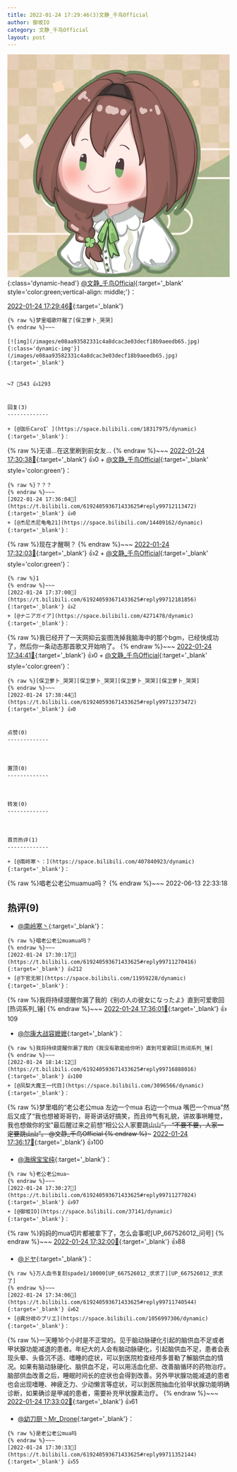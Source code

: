 ```yaml
---
title: 2022-01-24 17:29:46(3)文静_千鸟Official
author: 御坂IO
category: 文静_千鸟Official
layout: post
---
```


![img](/images/ac7482ed1b9a7f203dc68c0c4a77c488a27b108a.jpg){:class='dynamic-head'}
[@文静_千鸟Official](https://space.bilibili.com/667526012/dynamic){:target='_blank' style='color:green;vertical-align: middle;'}：

[2022-01-24 17:29:46🔗](https://t.bilibili.com/619240593671433625){:target='_blank'}

~~~
{% raw %}梦里唱歌吓醒了[保卫萝卜_哭哭]
{% endraw %}~~~

[![img](/images/e08aa93582331c4a8dcac3e03decf18b9aeedb65.jpg){:class='dynamic-img'}](/images/e08aa93582331c4a8dcac3e03decf18b9aeedb65.jpg){:target='_blank'}


↪️7 💬543 👍1293


回复(3)
-------------

+ [@珈乐CaroI゛](https://space.bilibili.com/18317975/dynamic){:target='_blank'}：
~~~
{% raw %}无语…在这里刷到前女友…
{% endraw %}~~~
[2022-01-24 17:30:38🔗](https://t.bilibili.com/619240593671433625#reply99711425920){:target='_blank'} 👍0
    + [@文静_千鸟Official](https://space.bilibili.com/667526012/dynamic){:target='_blank' style='color:green'}：
~~~
{% raw %}？？？
{% endraw %}~~~
[2022-01-24 17:36:04🔗](https://t.bilibili.com/619240593671433625#reply99712113472){:target='_blank'} 👍0
+ [@杰尼杰尼龟龟21](https://space.bilibili.com/14409162/dynamic){:target='_blank'}：
~~~
{% raw %}现在才醒啊？
{% endraw %}~~~
[2022-01-24 17:32:03🔗](https://t.bilibili.com/619240593671433625#reply99711576496){:target='_blank'} 👍2
    + [@文静_千鸟Official](https://space.bilibili.com/667526012/dynamic){:target='_blank' style='color:green'}：
~~~
{% raw %}1
{% endraw %}~~~
[2022-01-24 17:37:00🔗](https://t.bilibili.com/619240593671433625#reply99712181856){:target='_blank'} 👍2
+ [@ナニアガイア](https://space.bilibili.com/4271478/dynamic){:target='_blank'}：
~~~
{% raw %}我已经开了一天网抑云妄图洗掉我脑海中的那个bgm，已经快成功了，然后你一条动态那首歌又开始响了。
{% endraw %}~~~
[2022-01-24 17:34:41🔗](https://t.bilibili.com/619240593671433625#reply99711924480){:target='_blank'} 👍0
    + [@文静_千鸟Official](https://space.bilibili.com/667526012/dynamic){:target='_blank' style='color:green'}：
~~~
{% raw %}[保卫萝卜_哭哭][保卫萝卜_哭哭][保卫萝卜_哭哭][保卫萝卜_哭哭]
{% endraw %}~~~
[2022-01-24 17:38:44🔗](https://t.bilibili.com/619240593671433625#reply99712373472){:target='_blank'} 👍0


点赞(0)
-------------



置顶(0)
-------------



转发(0)
-------------



首页热评(1)
-------------

+ [@南岭寒丶：](https://space.bilibili.com/407840923/dynamic){:target='_blank'}：
~~~
{% raw %}唱老公老公muamua吗？
{% endraw %}~~~
2022-06-13 22:33:18


热评(9)
-------------

+ [@南岭寒丶](https://space.bilibili.com/407840923/dynamic){:target='_blank'}：
~~~
{% raw %}唱老公老公muamua吗？
{% endraw %}~~~
[2022-01-24 17:30:17🔗](https://t.bilibili.com/619240593671433625#reply99711270416){:target='_blank'} 👍212
+ [@下官无邪](https://space.bilibili.com/11959228/dynamic){:target='_blank'}：
~~~
{% raw %}我将持续提醒你漏了我的《别の人の彼女になったよ》直到可爱歌回[热词系列_锤]
{% endraw %}~~~
[2022-01-24 17:36:01🔗](https://t.bilibili.com/619240593671433625#reply99711981328){:target='_blank'} 👍109
+ [@尔康大战容嬷嬷](https://space.bilibili.com/36055582/dynamic){:target='_blank'}：
~~~
{% raw %}我将持续提醒你漏了我的《我没有歌能给你听》直到可爱歌回[热词系列_锤]
{% endraw %}~~~
[2022-01-24 18:14:12🔗](https://t.bilibili.com/619240593671433625#reply99716888016){:target='_blank'} 👍100
+ [@凤梨大魔王一代目](https://space.bilibili.com/3096566/dynamic){:target='_blank'}：
~~~
{% raw %}梦里唱的“老公老公mua 左边一个mua
右边一个mua 嘴巴一个mua”然后又成了“我也想被哥哥钓，哥哥讲话好搞笑，而且帅气有礼貌，讲故事哄睡觉，我也想做你的宝”最后醒过来之前想“相公公人家要跳山山~~”，
“不要不要，人家一定要跳山山”。
@文静_千鸟Official
{% endraw %}~~~
[2022-01-24 17:36:17🔗](https://t.bilibili.com/619240593671433625#reply99712066128){:target='_blank'} 👍100
+ [@海绵宝宝纯](https://space.bilibili.com/391958813/dynamic){:target='_blank'}：
~~~
{% raw %}老公老公mua~
{% endraw %}~~~
[2022-01-24 17:30:27🔗](https://t.bilibili.com/619240593671433625#reply99711277024){:target='_blank'} 👍97
+ [@御坂IO](https://space.bilibili.com/37141/dynamic){:target='_blank'}：
~~~
{% raw %}妈妈的mua切片都被拿下了，怎么会事呢[UP_667526012_问号]
{% endraw %}~~~
[2022-01-24 17:32:00🔗](https://t.bilibili.com/619240593671433625#reply99711640640){:target='_blank'} 👍88
+ [@ドヤ](https://space.bilibili.com/85226031/dynamic){:target='_blank'}：
~~~
{% raw %}万人血书复刻spade1/10000[UP_667526012_求求了][UP_667526012_求求了]
{% endraw %}~~~
[2022-01-24 17:34:06🔗](https://t.bilibili.com/619240593671433625#reply99711740544){:target='_blank'} 👍62
+ [@異分岐のプリエ](https://space.bilibili.com/1056997306/dynamic){:target='_blank'}：
~~~
{% raw %}一天睡16个小时是不正常的。见于脑动脉硬化引起的脑供血不足或者甲状腺功能减退的患者。年纪大的人会有脑动脉硬化，引起脑供血不足，患者会表现头晕、头昏沉不适、嗜睡的症状，可以到医院检查经颅多普勒了解脑供血的情况。如果有脑动脉硬化、脑供血不足，可以用活血化瘀、改善脑循环的药物治疗。脑部供血改善之后，睡眠时间长的症状也会得到改善。另外甲状腺功能减退的患者也会出现嗜睡、神疲乏力、少动懒言等症状，可以到医院抽血化验甲状腺功能明确诊断，如果确诊是甲减的患者，需要补充甲状腺素治疗。
{% endraw %}~~~
[2022-01-24 17:33:02🔗](https://t.bilibili.com/619240593671433625#reply99711776752){:target='_blank'} 👍61
+ [@幼刀厨丶Mr_Drone](https://space.bilibili.com/10159341/dynamic){:target='_blank'}：
~~~
{% raw %}是老公老公mua吗
{% endraw %}~~~
[2022-01-24 17:30:33🔗](https://t.bilibili.com/619240593671433625#reply99711352144){:target='_blank'} 👍55


